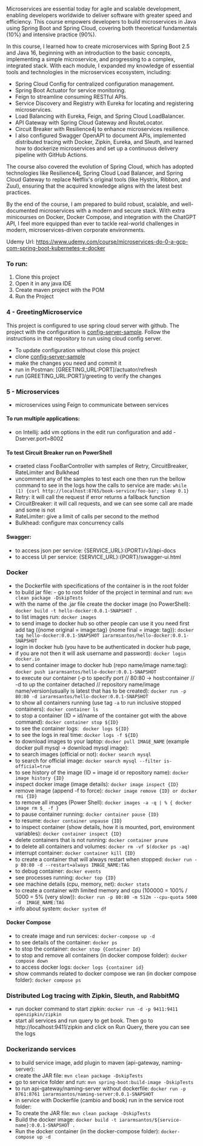 Microservices are essential today for agile and scalable development, enabling developers worldwide to deliver software with greater speed and efficiency. This course empowers developers to build microservices in Java using Spring Boot and Spring Cloud, covering both theoretical fundamentals (10%) and intensive practice (90%).

In this course, I learned how to create microservices with Spring Boot 2.5 and Java 16, beginning with an introduction to the basic concepts, implementing a simple microservice, and progressing to a complex, integrated stack. With each module, I expanded my knowledge of essential tools and technologies in the microservices ecosystem, including:

- Spring Cloud Config for centralized configuration management.
- Spring Boot Actuator for service monitoring.
- Feign to streamline consuming RESTful APIs.
- Service Discovery and Registry with Eureka for locating and registering microservices.
- Load Balancing with Eureka, Feign, and Spring Cloud LoadBalancer.
- API Gateway with Spring Cloud Gateway and RouteLocator.
- Circuit Breaker with Resilience4j to enhance microservices resilience.
- I also configured Swagger OpenAPI to document APIs, implemented distributed tracing with Docker, Zipkin, Eureka, and Sleuth, and learned how to dockerize microservices and set up a continuous delivery pipeline with GitHub Actions.

The course also covered the evolution of Spring Cloud, which has adopted technologies like Resilience4j, Spring Cloud Load Balancer, and Spring Cloud Gateway to replace Netflix's original tools (like Hystrix, Ribbon, and Zuul), ensuring that the acquired knowledge aligns with the latest best practices.

By the end of the course, I am prepared to build robust, scalable, and well-documented microservices with a modern and secure stack. With extra minicourses on Docker, Docker Compose, and integration with the ChatGPT API, I feel more equipped than ever to tackle real-world challenges in modern, microservices-driven corporate environments.

Udemy Url: https://www.udemy.com/course/microservices-do-0-a-gcp-com-spring-boot-kubernetes-e-docker

### To run:
1. Clone this project
2. Open it in any java IDE
3. Create maven project with the POM
4. Run the Project

### 4 - GreetingMicroservice
This project is configured to use spring cloud server with github. The project with the configuration is [config-server-sample](https://github.com/iararmsantos/config-server-sample).
Follow the instructions in that repository to run using cloud config server.
- To update configuration without close this project
- clone [config-server-sample](https://github.com/iararmsantos/config-server-sample)
- make the changes you need and commit it
- run in Postman: [GREETING_URL:PORT]/actuator/refresh
- run [GREETING_URL:PORT]/greeting to verify the changes

### 5 - Microservices
- microservices using Feign to communicate between services

#### To run multiple applications:
- on Intellij: add vm options in the edit run configuration and add -Dserver.port=8002

#### To test Circuit Breaker run on PowerShell
- craeted class FooBarController with samples of Retry, CircuitBreaker, RateLimiter and Bulkhead
- uncomment any of the samples to test each one then run the bellow command to see in the logs how the calls to service are made:
```while (1) {curl http://localhost:8765/book-service/foo-bar; sleep 0.1}```
- Retry: it will call the request if error returns a fallback function
- CircuitBreaker: it will call requests, and we can see some call are made and some is not
- RateLimiter: give a limit of calls per second to the method
- Bulkhead: configure max concurrency calls

#### Swagger:
- to access json per service: {SERVICE_URL}:{PORT}/v3/api-docs
- to access UI per service: {SERVICE_URL}:{PORT}/swagger-ui.html

### Docker
- the Dockerfile with specifications of the container is in the root folder
- to build jar file: - go to root folder of the project in terminal and run: 
```mvn clean package -DskipTests```
- with the name of the .jar file create the docker image (no PowerShell): 
```docker build -t hello-docker:0.0.1-SNAPSHOT .```
- to list images run: 
```docker images```
- to send image to docker hub so other people can use it you need first add tag 
({nome original = image:tag} {nome final = image: tag}): 
```docker tag hello-docker:0.0.1-SNAPSHOT iararmsantos/hello-docker:0.0.1-SNAPSHOT```
- login in docker hub (you have to be authenticated in docker hub page, 
- if you are not then it will ask username and password): 
```docker login docker.io```
- to send container image to docker hub (repo name/image name:tag): 
```docker push iararmsantos/hello-docker:0.0.1-SNAPSHOT```
- to execute our container (-p to specify port // 80:80 -> host:container // -d to up the container detached
// repository name/image name/version(usually is latest that has to be created): 
```docker run -p 80:80 -d iararmsantos/hello-docker:0.0.1-SNAPSHOT```
- to show all containers running (use tag `-a` to run inclusive stopped containers): 
```docker container ls```
- to stop a container (ID = id/name of the container got with the above command): 
```docker container stop ${ID}```
- to see the container logs: 
``` docker logs ${ID}```
- to see the logs in real time: 
```docker logs -f ${ID}```
- to download images to your laptop: 
```docker pull IMAGE_NAME``` (example docker pull mysql -> download mysql image): 
- to search images (official or not):
```docker search mysql```
- to search for official image: 
```docker search mysql --filter is-official=true```
- to see history of the image (ID = image id or repository name): 
```docker image history {ID}```
- inspect docker image (image details): 
  ```docker image inspect {ID}```
- remove image (append -f to force): 
```docker image remove {ID} or docker rmi {ID}```
- to remove all images (Power Shell): 
```docker images -a -q | % { docker image rm $_ -f }```
- to pause container running: 
```docker container pause {ID}```
- to resume: 
```docker container unpause {ID}```
- to inspect container (show details, how it is mounted, port, environment variables): 
```docker container inspect {ID}```
- delete containers that is not running: 
```docker container prune```
- to delete all containers and volumes: 
```docker rm -vf $(docker ps -aq)```
- interrupt container: 
```docker container kill {ID}```
- to create a container that will always restart when stopped: 
```docker run -p 80:80 -d --restart=always IMAGE_NAME:TAG```
- to debug container: 
```docker events```
- see processes running: 
```docker top {ID}```
- see machine details (cpu, memory, net): 
```docker stats```
- to create a container with limited memory and cpu (100000 = 100% / 5000 = 5% (very slow)): 
  ```docker run -p 80:80 -m 512m --cpu-quota 5000 -d  IMAGE_NAME:TAG```
- info about system:
```docker system df```

#### Docker Compose
- to create image and run services: 
```docker-compose up -d```
- to see details of the container: 
```docker ps```
- to stop the container: 
```docker stop {Container Id}```
- to stop and remove all containers (in docker compose folder): 
```docker compose down```
- to access docker logs: 
```docker logs {container id}```
- show commands related to docker compose we ran (in docker compose folder): 
```docker compose ps```

### Distributed Log tracing with Zipkin, Sleuth, and RabbitMQ
- run docker command to start zipkin:
```docker run -d -p 9411:9411 openzipkin/zipkin```
- start all services and run query to get book. 
Then go to http://localhost:9411/zipkin and click on Run Query, there you can see the logs

### Dockerizando services
- to build service image, add plugin to maven (api-gateway, naming-server):
- create the JAR file:
```mvn clean package -DskipTests```
- go to service folder and run:
```mvn spring-boot:build-image -DskipTests```
- to run api-gateway/naming-server without dockerfile:
```docker run -p 8761:8761 iararmsantos/naming-server:0.0.1-SNAPSHOT```
- in service with Dockerfile (cambio and book) run in the service root folder:
- To create the JAR file: 
```mvn clean package -DskipTests```
- Build the docker image:
```docker build -t iararmsantos/${service-name}:0.0.1-SNAPSHOT .```
- Run the docker container (in the docker-compose folder):
```docker-compose up -d```

